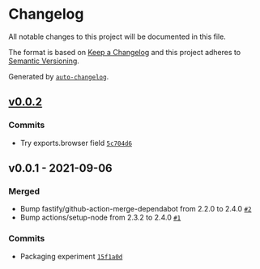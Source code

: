 # Changelog

All notable changes to this project will be documented in this file.

The format is based on [Keep a Changelog](https://keepachangelog.com/en/1.0.0/)
and this project adheres to [Semantic Versioning](https://semver.org/spec/v2.0.0.html).

Generated by [`auto-changelog`](https://github.com/CookPete/auto-changelog).

## [v0.0.2](https://github.com/bcomnes/uhtml-isomorphic/compare/v0.0.1...v0.0.2)

### Commits

- Try exports.browser field [`5c704d6`](https://github.com/bcomnes/uhtml-isomorphic/commit/5c704d632890f786836ce8eac5df002ca65a0531)

## v0.0.1 - 2021-09-06

### Merged

- Bump fastify/github-action-merge-dependabot from 2.2.0 to 2.4.0 [`#2`](https://github.com/bcomnes/uhtml-isomorphic/pull/2)
- Bump actions/setup-node from 2.3.2 to 2.4.0 [`#1`](https://github.com/bcomnes/uhtml-isomorphic/pull/1)

### Commits

- Packaging experiment [`15f1a0d`](https://github.com/bcomnes/uhtml-isomorphic/commit/15f1a0df80b2fb2cc4806e253099f5e4ebb27dc0)
